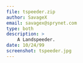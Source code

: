 ```yaml
---
file: tspeeder.zip
author: SavageX
email: savagex@sprynet.com
type: both
description: >
    A Landspeeder.
date: 10/24/99
screenshot: tspeeder.jpg
---
```

